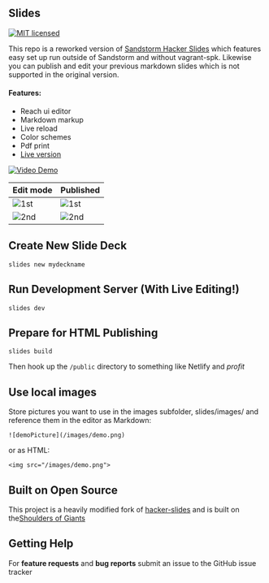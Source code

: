 ## Slides

[![MIT licensed](https://img.shields.io/badge/license-MIT-blue.svg)](https://github.com/bketelsen/slides/blob/master/LICENSE)

This repo is a reworked version of [Sandstorm Hacker Slides](https://github.com/jacksingleton/hacker-slides) which features easy set up run outside of Sandstorm and without vagrant-spk. Likewise you can publish and edit your previous markdown slides which is not supported in the original version.


#### Features:

- Reach ui editor
- Markdown markup
- Live reload
- Color schemes
- Pdf print
- [Live version](https://talks.bjk.fyi)

[![Video Demo](https://img.youtube.com/vi/qtwVtNwbV20/0.jpg)](https://www.youtube.com/watch?v=qtwVtNwbV20)

| Edit mode | Published  |
| --- | --- |
| ![1st](https://sc-cdn.scaleengine.net/i/520e2f4a8ca107b0263936507120027e.png) | ![1st](https://sc-cdn.scaleengine.net/i/7ae0d31a40b0b9e7acc3f131754874cf.png) |
|![2nd](https://sc-cdn.scaleengine.net/i/5acba66070e24f76bc7f20224adc611e.png) | ![2nd](https://sc-cdn.scaleengine.net/i/fee3e1374cb13b1d8c292becb7f514ae.png) |

Create New Slide Deck
----
```shell
slides new mydeckname
```

Run Development Server (With Live Editing!)
----
```shell
slides dev
```

Prepare for HTML Publishing
----
```shell
slides build
```
Then hook up the `/public` directory to something like Netlify and *profit*


Use local images
----
Store pictures you want to use in the images subfolder, slides/images/ and reference them in the editor as Markdown:
```
![demoPicture](/images/demo.png)
```
or as HTML:
```
<img src="/images/demo.png">
```

Built on Open Source
----
This project is a heavily modified fork of [hacker-slides](https://github.com/msoedov/hacker-slides) and is built on the[Shoulders of Giants](/SHOULDERS.md)


Getting Help
------------

For **feature requests** and **bug reports**  submit an issue
to the GitHub issue tracker
